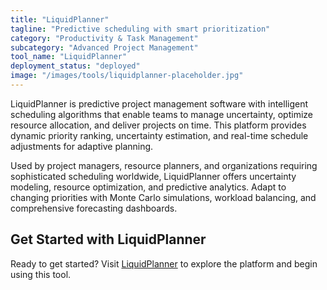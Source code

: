 ```yaml
---
title: "LiquidPlanner"
tagline: "Predictive scheduling with smart prioritization"
category: "Productivity & Task Management"
subcategory: "Advanced Project Management"
tool_name: "LiquidPlanner"
deployment_status: "deployed"
image: "/images/tools/liquidplanner-placeholder.jpg"
---
```

LiquidPlanner is predictive project management software with intelligent scheduling algorithms that enable teams to manage uncertainty, optimize resource allocation, and deliver projects on time. This platform provides dynamic priority ranking, uncertainty estimation, and real-time schedule adjustments for adaptive planning.

Used by project managers, resource planners, and organizations requiring sophisticated scheduling worldwide, LiquidPlanner offers uncertainty modeling, resource optimization, and predictive analytics. Adapt to changing priorities with Monte Carlo simulations, workload balancing, and comprehensive forecasting dashboards.

## Get Started with LiquidPlanner

Ready to get started? Visit [LiquidPlanner](https://www.liquidplanner.com) to explore the platform and begin using this tool.